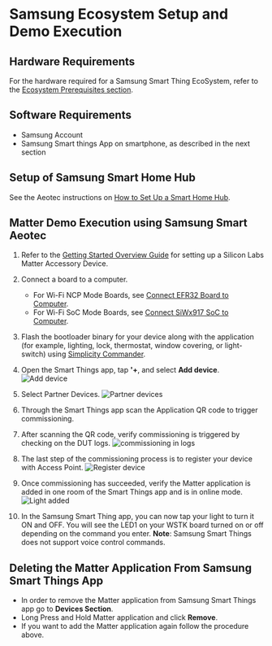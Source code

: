 # Samsung Ecosystem Setup and Demo Execution

## Hardware Requirements

For the hardware required for a Samsung Smart Thing EcoSystem, refer to the [Ecosystem Prerequisites section](./index#prerequisites).

## Software Requirements

- Samsung Account
- Samsung Smart things App on smartphone, as described in the next section

## Setup of Samsung Smart Home Hub

See the Aeotec instructions on [How to Set Up a Smart Home Hub](https://aeotec.freshdesk.com/support/solutions/articles/6000240326-how-to-setup-smart-home-hub).

## Matter Demo Execution using Samsung Smart Aeotec

1. Refer to the [Getting Started Overview Guide](/matter/<docspace-docleaf-version>/matter-wifi-getting-started-example) for setting up a Silicon Labs Matter Accessory Device.

2. Connect a board to a computer.

   - For Wi-Fi NCP Mode Boards, see [Connect EFR32 Board to Computer](/matter/<docspace-docleaf-version>/matter-wifi-getting-started-example/getting-started-efx32-ncp#connect-the-boards-to-a-computer).
   - For Wi-Fi SoC Mode Boards, see [Connect SiWx917 SoC to Computer](/matter/<docspace-docleaf-version>/matter-wifi-getting-started-example/getting-started-with-soc#connect-siwx917-soc-to-computer).

3. Flash the bootloader binary for your device along with the application (for example, lighting, lock, thermostat, window covering, or light-switch) using [Simplicity Commander](/matter/<docspace-docleaf-version>/matter-wifi-run-demo/flashing-using-commander).

4. Open the Smart Things app, tap **'+**, and select **Add device**.
![Add device](./images/samsung-app-add-device.png?width=40%&height=40%)

5. Select Partner Devices.
![Partner devices](./images/samsung-app-select-partner.png?width=40%&height=40%)

6. Through the Smart Things app scan the Application QR code to trigger commissioning.

7. After scanning the QR code, verify commissioning is triggered by checking on the DUT logs.
![commissioning in logs](./images/samsung-app-commissioning.png?width=40%&height=40%)

8. The last step of the commissioning process is to register your device with Access Point.
![Register device](./images/samsung-register-device.png?width=40%&height=40%)

9. Once commissioning has succeeded, verify the Matter application is added in one room of the Smart Things app and is in online mode.
![Light added](./images/samsung-light-added.png?width=40%&height=40%)

10. In the Samsung Smart Thing app, you can now tap your light to turn it ON and OFF. You will see the LED1 on your WSTK board turned on or off depending on the command you enter. **Note**: Samsung Smart Things does not support voice control commands.

## Deleting the Matter Application From Samsung Smart Things App

- In order to remove the Matter application from Samsung Smart Things app go to **Devices Section**.
- Long Press and Hold Matter application and click **Remove**.
- If you want to add the Matter application again follow the procedure above.
